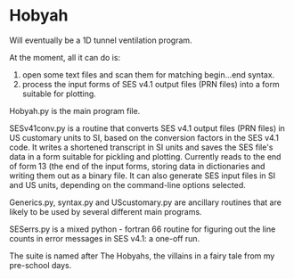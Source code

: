# Hobyah
Will eventually be a 1D tunnel ventilation program.

At the moment, all it can do is:
  1) open some text files and scan them for matching begin...end syntax.
  2) process the input forms of SES v4.1 output files (PRN files) into a form suitable for plotting.

Hobyah.py is the main program file.

SESv41conv.py is a routine that converts SES v4.1 output files (PRN files) in US customary units to SI, based on the conversion factors in the SES v4.1 code.  It writes a shortened transcript in SI units and saves the SES file's data in a form suitable for pickling and plotting.  Currently reads to the end of form 13 (the end of the input forms, storing data in dictionaries and writing them out as a binary file.  It can also generate SES input files in SI and US units, depending on the command-line options selected.

Generics.py, syntax.py and UScustomary.py are ancillary routines that are likely to be used by several different main programs.

SESerrs.py is a mixed python - fortran 66 routine for figuring out the line counts in error messages in SES v4.1: a one-off run.

The suite is named after The Hobyahs, the villains in a fairy tale from my pre-school days.
